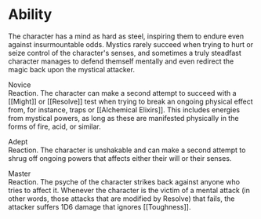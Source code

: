 # Ability
The character has a mind as hard as steel, inspiring them to endure even against insurmountable odds. Mystics rarely succeed when trying to hurt or seize control of the character's senses, and sometimes a truly steadfast character manages to defend themself mentally and even redirect the magic back upon the mystical attacker.

Novice<br>Reaction. The character can make a second attempt to succeed with a [[Might]] or [[Resolve]] test when trying to break an ongoing physical effect from, for instance, traps or [[Alchemical Elixirs]]. This includes energies from mystical powers, as long as these are manifested physically in the forms of fire, acid, or similar.

Adept<br>Reaction. The character is unshakable and can make a second attempt to shrug off ongoing powers that affects either their will or their senses.

Master<br>Reaction. The psyche of the character strikes back against anyone who tries to affect it. Whenever the character is the victim of a mental attack (in other words, those attacks that are modified by Resolve) that fails, the attacker suffers 1D6 damage that ignores [[Toughness]].